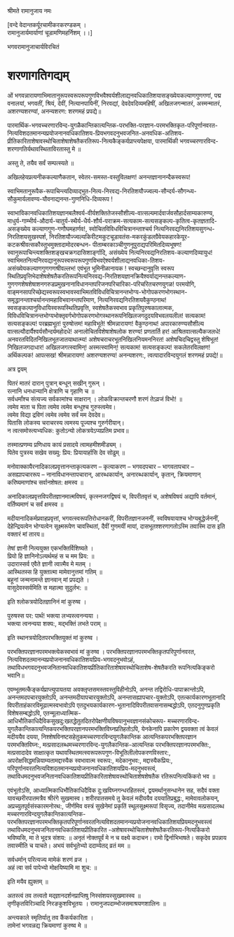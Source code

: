 श्रीमते रामानुजाय नमः

[वन्दे वेदान्तकर्पूरचामीकरकरण्डकम् ।  
रामानुजार्यमार्याणां चूडामणिमहर्निशम् ।।]

भगवरामानुजाचार्यविरचितं

# शरणागतिगद्यम्


ओं भगवन्नारायणाभिमातानुरूपस्वरूपरूपगुणविभवैश्वर्यशीलाद्यनवधिकातिशयासङ्ख्येयकल्याणगुणगणां, पद्म वनालयां, भगवतीं, श्रियं, देवीं, नित्यानपायिनीं, निरवद्यां, देवदेवदिव्यमहिषीं, अखिलजगन्मातरं, अस्मन्मातरं, अशरण्यशरण्यां, अनन्यशरण: शरणमहं प्रपद्ये॥

पारमार्थिक-भगवच्चरणारविन्द-युगळैकान्तिकात्यन्तिक-परभक्ति-परज्ञान-परमभक्तिकृत-परिपूर्णानवरत-नित्यविशदतमानन्यप्रयोजनानवधिकातिशय-प्रियभगवदनुभवजनित-अनवधिक-अतिशय-प्रीतिकारिताशेषावस्थोचिताशेषाशेषतैकरतिरूप-नित्यकैङ्कर्यप्राप्त्यपेक्षया, पारमार्थिकी भगवच्चरणारविन्द-शरणागतिर्यथावस्थिताविरतास्तु मे ॥

अस्तु ते, तयैव सर्वं सम्पत्स्यते ॥

अखिलहेयप्रत्यनीककल्याणैकतान, स्वेतर-समस्त-वस्तुविलक्षण! अनन्तज्ञानानन्दैकस्वरूप!

स्वाभिमतानुरूपैक-रूपाचिन्त्यदिव्याद्भुत-नित्य-निरवद्य-निरतिशयौज्ज्वल्य-सौन्दर्य-सौगन्ध्य-सौकुमार्यलावण्य-यौवनाद्यनन्त-गुाणनिधि-दिव्यरूप !

स्वाभाविकानवधिकातिशयज्ञानबलैश्वर्य-वीर्यशक्तितेजस्सौशील्य-वात्सल्यमार्दवार्जवसौहार्दसाम्यकारुण्य, माधुर्य-गाम्भीर्य-औदार्य-चातुर्य-स्थैर्य-धैर्य-शौर्य-पराक्रम-सत्यकाम-सत्यसङ्कल्प-कृतित्व-कृतज्ञतादि-असङ्ख्येय कल्याणगुण-गणौघमहार्णव!, स्वोचितविविधविचित्रानन्ताश्चर्य नित्यनिरवद्यनिरतिशयसुगन्ध-निरतिशयसुखस्पर्श, निरतिशयौज्ज्वल्यकिरीटमकुटचूडावतंस-मकरकुंडलग्रैवेयकहारकेयूर-कटकश्रीवत्सकौस्तुभमुक्तादामोदरबन्धन- पीताम्बरकाञ्चीगुणनूपुराद्यपरिमितदिव्यभूषण!  स्वानुरूपाचिन्त्यशक्तिशङ्खचक्रगदासिशार्ङ्गादि, असंख्येय नित्यनिरवद्यनिरतिशय-कल्याणदिव्यायुध! स्वाभिमतनित्यनिरवद्यानुरूपस्वरूपरूपगुणविभवऐश्वर्यशीलाद्यनवधिका-तिशय-असंख्येयकल्याणगुणगणश्रीवल्लभ! एवंभूत भूमिनीळानायक ! स्वच्छन्दानुवृत्ति स्वरूप स्थितिप्रवृत्तिभेदाशेषशेषतैकरतिरूपनित्यनिरवद्य-निरतिशयज्ञानक्रियैश्वर्याद्यनन्तकल्याण-गुणगणशेषशेषाशनगरुडप्रमुखनानाविधानन्तपरिजनपरिचारिका-परिचरितचरणयुगळ! परमयोगि, वाङ्मनसापरिच्छेद्यस्वरूपस्वभावस्वाभिमतविविधविचित्रानन्तभोग्य-भोगोपकरणभोगस्थान-समृद्धानन्ताश्चर्यानन्तमहाविभवानन्तपरिमाण, नित्यनिरवद्यनिरतिशयवैकुण्ठनाथ! स्वसङ्कल्पानुविधायिस्वरूपस्थितिप्रवृत्ति, स्वशेषतैकस्वभाव प्रकृतिपुरुषकालात्मक, विविधविचित्रानन्तभोग्यभोक्तृवर्गभोगोपकरणभोगस्थानरूपनिखिलजगदुदयविभवलयलील! सत्यकाम! सत्यसङ्कल्प! परब्रह्मभूत! पुरुषोत्तम! महाविभूते! श्रीमन्नारायण! वैकुण्ठनाथ! अपारकारुण्यसौशील्य वात्सल्यौदार्यैश्वर्यसौन्दर्यमहोदधे! अनालोचितविशेषाशेषलोक शरण्य! प्रणतार्ति हर! आश्रितवात्सल्यैकजलधे! अनवरतविदितनिखिलभूतजातयाथात्म्य! अशेषचराचरभूतनिखिलनियमननिरत! अशेषचिदचिद्वस्तु शेषिभूत! निखिलजगदाधार! अखिलजगत्स्वामिन्! अस्मत्स्वामिन्! सत्यकाम! सत्यसङ्कल्प! सकलेतरविलक्षण! अर्थिकल्पक! आपत्सख! श्रीमन्नारायण! अशरण्यशरण्य! अनन्यशरण:,  त्वत्पादारविन्दयुगलं  शरणमहं प्रपद्ये!॥

अत्र द्वयम्

पितरं मातरं दारान् पुत्रान् बन्धून् सखीन् गुरून् ।  
रत्नानि धनधान्यानि क्षेत्राणि च गृहाणि च ॥  
सर्वधर्मांश्च संत्यज्य सर्वकामांश्च साक्षरान् ।
लोकविक्रान्तचरणौ शरणं तेऽव्रजं विभो! ॥  
त्वमेव माता च पिता त्वमेव  त्वमेव बन्धुश्च गुरुस्त्वमेव।  
त्वमेव विद्या द्रविणं त्वमेव  त्वमेव सर्वं मम देवदेव॥  
पितासि लोकस्य चराचरस्य  त्वमस्य पूज्यश्च गुरुर्गरीयान्।  
न त्वत्समोस्त्यभ्यधिक: कुतोऽन्यो लोकत्रयेऽप्यप्रतिम प्रभाव॥  

तस्मात्प्रणम्य प्रणिधाय कायं प्रसादये त्वामहमीशमीड्यम् ।  
पितेव पुत्रस्य सखेव सख्यु: प्रिय: प्रियायार्हासि देव सोढुम् ॥  

मनोवाक्कायैरनादिकालप्रवृत्तानन्ताकृत्यकरण – कृत्याकरण – भगवदपचार – भागवतापचार – असह्यापचाररूप – नानाविधानन्तापचारान्, आरब्धकार्यान्, अनारब्धकार्यान्, कृतान्, क्रियमाणान् करिष्यमाणांश्च सर्वानशेषत: क्षमस्व ॥

अनादिकालप्रवृत्तविपरीतज्ञानमात्मविषयं, कृत्स्नजगद्विषयं च, विपरीतवृत्तं च, अशेषविषयं अद्यापि  वर्तमानं, वर्तिष्यमाणं च सर्वं क्षमस्व ॥

मदीयानादिकर्मप्रवाहप्रवृत्तां, भगवत्स्वरूपतिरोधानकरीं, विपरीतज्ञानजननीं, स्वविषयायाश्च भोग्यबुद्धेर्जननीं, देहेन्द्रियत्वेन भोग्यत्वेन सूक्ष्मरूपेण चावस्थितां, दैवीं गुणमयीं मायां, दासभूतश्शरणागतोऽस्मि तवास्मि दास इति वक्तारं मां तारय॥

तेषां ज्ञानी नित्ययुक्त एकभक्तिर्विशिष्यते ।  
प्रियो हि ज्ञानिनोऽत्यर्थमहं स च मम प्रिय: ॥  
उदारास्सर्व एवैते ज्ञानी त्वात्मैव मे मतम् ।  
आस्थितस्स हि युक्तात्मा मामेवानुत्तमां गतिम् ॥  
बहूनां जन्मनामन्ते  ज्ञानवान् मां प्रपद्यते ।  
वासुदेवस्सर्वमिति स महात्मा सुदुर्लभ: ॥  

इति श्लोकत्रयोदितज्ञानिनं मां कुरुष्व ।

पुरुषस्स पर: पार्थ! भक्त्या लभ्यस्त्वनन्यया ।  
भक्त्या त्वनन्यया शक्य:, मद्भक्तिं लभते पराम् ॥  

इति स्थानत्रयोदितपरभक्तियुक्तं मां कुरुष्व ।

परभक्तिपरज्ञानपरमभक्त्येकस्वभावं मां कुरुष्व । परभक्तिपरज्ञानपरमभक्तिकृतपरिपुर्णानवरत, नित्यविशदतमानन्यप्रयोजनानवधिकातिशयप्रिय-भगवदनुभवोऽहं, तथाविधभगवदनुभवजनितानवधिकातिशयप्रीतिकारिताशेषावस्थोचिताशेष-शेषतैकरति रूपनित्यकिङ्करो भवानि॥

एवम्भूतमत्कैङ्कर्यप्राप्त्युपायतया अवक्लृप्तसमस्तवस्तुविहीनोऽपि, अनन्त तद्विरोधि-पापाक्रान्तोऽपि, अनन्तमदपचारयुक्तोऽपि, अनन्तमदीयापचारयुक्तोऽपि, अनन्तासह्यापचार-युक्तोऽपि, एतत्कार्यकारणभूतानादि विपरीताहंकारविमूढात्मस्वभावोऽपि  एतदुभयकार्यकारण-भूतानादिविपरीतवासनासम्बद्धोऽपि, एतदनुगुणप्रकृति विशेषसम्बद्धोऽपि, एतन्मूलाध्यात्मिक-आधिभौतिकाधिदैविकसुखदु:खतद्धेतुतदितरोपेक्षणीयविषयानुभवज्ञानसंकोचरूप- मच्चरणारविन्द-युगलैकान्तिकात्यन्तिकपरभक्तिपरज्ञानपरमभक्तिविघ्नप्रतिहतोऽपि, येनकेनापि प्रकारेण द्वयवक्ता  त्वं केवलं मदीययैव दयया, निश्शेषविनष्टसहेतुकमच्चरणारविन्दयुगलैकान्तिक आत्यन्तिकपरभक्तिपरज्ञान परमभक्तिविघ्न:, मत्प्रसादलब्धमच्चरणारविन्द-युगलैकान्तिक-आत्यन्तिक परभक्तिपरज्ञानपरमभक्ति:, मत्प्रसादादेव साक्षात्कृत यथावस्थितमत्स्वरूपरूपगुण-विभूतिलीलोपकरणविस्तार:, अपरोक्षसिद्धमन्नियाम्यतामद्दास्यैक स्वभावात्म स्वरूप:, मदेकानुभव:, मद्दास्यैकप्रिय:, परिपूर्णानवरतनित्यविशदतमानन्यप्रयोजनानवधिकातिशयप्रिय-मदनुभवस्त्वं, तथाविधमदनुभवजनितानवधिकातिशयप्रीतिकारिताशेषावस्थोचिताशेषशेषतैक रतिरूपनित्यकिंकरो भव ॥

एवंभूतोऽसि, आध्यात्मिकाधिभौतिकाधिदैविक दु:खविघ्नगन्धरहितस्त्वं, द्वयमर्थानुसन्धानेन सह, सदैवं वक्ता यावच्छरीरपातमत्रैव श्रीरंगे सुखमास्व। शरीरपातसमये  तु केवलं मदीययैव दययातिप्रबुद्ध:, मामेवावलोकयन्, अप्रच्युतपूर्वसंस्कारमनोरथ:, जीर्णमिव वस्त्रं सुखेनेमां प्रकृतिं स्थूलसूक्ष्मरूपां विसृज्य, तदानीमेव  मत्प्रसादलब्ध मच्चरणारविन्दयुगलैकान्तिकात्यन्तिक-परभक्तिपरज्ञानपरमभक्तिकृतपरिपूर्णानवरतनित्यविशदतमानन्यप्रयोजनानवधिकातिशयप्रियमदनुभवस्त्वं तथाविधमदनुभवजनितानवधिकातिशयप्रीतिकारित  -अशेषावस्थोचिताशेषशेषतैकरतिरूप-नित्यकिंकरो भविष्यसि, मा ते भूदत्र संशय: ॥ अनृतं नोक्तपूर्वं मे न च वक्ष्ये कदाचन। रामो द्विर्नाभिभाषते। सकृदेव प्रपन्नाय तवास्मीति च याचते। अभयं सर्वभूतेभ्यो ददाम्येतद् व्रतं मम ॥

सर्वधर्मान् परित्यज्य मामेकं शरणं व्रज ।  
अहं त्वा सर्व पापेभ्यो मोक्षयिष्यामि मा शुच: ॥  

इति मयैव ह्युक्तम् ॥

अतस्त्वं तव तत्त्वतो मद्ज्ञानदर्शनप्राप्तिषु निस्संशयस्सुखमास्स्व ॥  
तृणीकृतविरिञ्चादि निरङकुशविभूतयः । रामानुजपदाम्भोजसमाश्रयणशालिनः ॥

अन्त्यकाले स्मृतिर्यातु तव कैंकर्यकारिता ।  
तामेनां भगवन्नद्य क्रियमाणां  कुरुष्व मे ॥
